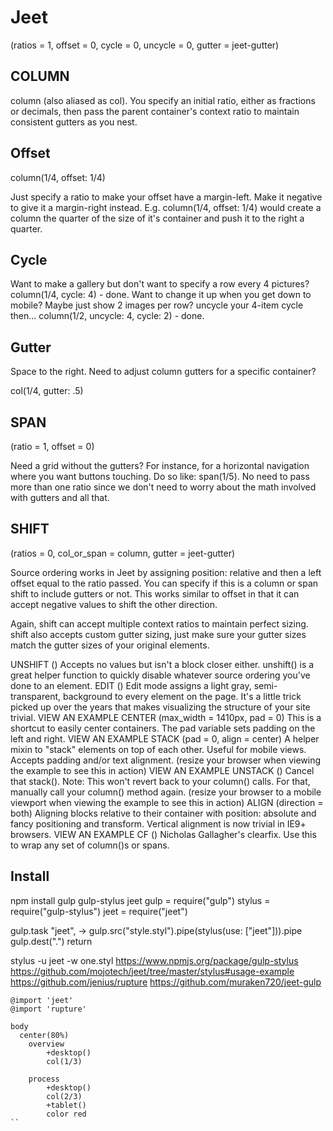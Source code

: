 Jeet
====

  (ratios = 1, offset = 0, cycle = 0, uncycle = 0, gutter = jeet-gutter)

COLUMN
------

column (also aliased as col). You specify an initial ratio, either as fractions or decimals, then pass the parent container's context ratio to maintain consistent gutters as you nest.

Offset
------

  column(1/4, offset: 1/4) 

Just specify a ratio to make your offset have a margin-left. Make it negative to give it a margin-right instead. E.g. column(1/4, offset: 1/4) would create a column the quarter of the size of it's container and push it to the right a quarter.

Cycle
-----
Want to make a gallery but don't want to specify a row every 4 pictures? column(1/4, cycle: 4) - done. Want to change it up when you get down to mobile? Maybe just show 2 images per row? uncycle your 4-item cycle then... column(1/2, uncycle: 4, cycle: 2) - done.

Gutter
------
Space to the right. Need to adjust column gutters for a specific container?  

  col(1/4, gutter: .5)

SPAN
----
  (ratio = 1, offset = 0)

Need a grid without the gutters? For instance, for a horizontal navigation where you want buttons touching. Do so like: span(1/5). No need to pass more than one ratio since we don't need to worry about the math involved with gutters and all that.

SHIFT
-----
(ratios = 0, col_or_span = column, gutter = jeet-gutter)

Source ordering works in Jeet by assigning position: relative and then a left offset equal to the ratio passed. You can specify if this is a column or span shift to include gutters or not. This works similar to offset in that it can accept negative values to shift the other direction.

Again, shift can accept multiple context ratios to maintain perfect sizing.
shift also accepts custom gutter sizing, just make sure your gutter sizes match the gutter sizes of your original elements.

UNSHIFT
()
Accepts no values but isn't a block closer either. unshift() is a great helper function to quickly disable whatever source ordering you've done to an element.
EDIT
()
Edit mode assigns a light gray, semi-transparent, background to every element on the page. It's a little trick picked up over the years that makes visualizing the structure of your site trivial.
VIEW AN EXAMPLE
CENTER
(max_width = 1410px, pad = 0)
This is a shortcut to easily center containers. The pad variable sets padding on the left and right.
VIEW AN EXAMPLE
STACK
(pad = 0, align = center)
A helper mixin to "stack" elements on top of each other. Useful for mobile views. Accepts padding and/or text alignment.
(resize your browser when viewing the example to see this in action)
VIEW AN EXAMPLE
UNSTACK
()
Cancel that stack(). Note: This won't revert back to your column() calls. For that, manually call your column() method again.
(resize your browser to a mobile viewport when viewing the example to see this in action)
ALIGN
(direction = both)
Aligning blocks relative to their container with position: absolute and fancy positioning and transform. Vertical alignment is now trivial in IE9+ browsers.
VIEW AN EXAMPLE
CF
()
Nicholas Gallagher's clearfix. Use this to wrap any set of column()s or spans.




Install
-------
npm install gulp gulp-stylus jeet
gulp = require("gulp")
stylus = require("gulp-stylus")
jeet = require("jeet")

gulp.task "jeet", ->
  gulp.src("style.styl").pipe(stylus(use: ["jeet"])).pipe gulp.dest(".")
  return

  

stylus -u jeet -w one.styl
https://www.npmjs.org/package/gulp-stylus
https://github.com/mojotech/jeet/tree/master/stylus#usage-example
https://github.com/jenius/rupture
https://github.com/muraken720/jeet-gulp

```
@import 'jeet'
@import 'rupture'

body
  center(80%)
    overview
        +desktop()
        col(1/3)

    process
        +desktop()
        col(2/3)
        +tablet()
        color red
``